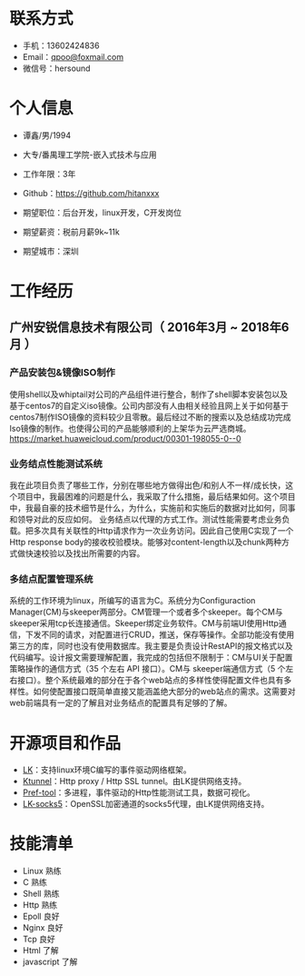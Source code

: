
# 联系方式
- 手机：13602424836
- Email：qpoo@foxmail.com
- 微信号：hersound


# 个人信息

 - 谭鑫/男/1994 
 - 大专/番禺理工学院-嵌入式技术与应用
 - 工作年限：3年
 - Github：https://github.com/hitanxxx

 - 期望职位：后台开发，linux开发，C开发岗位
 - 期望薪资：税前月薪9k~11k
 - 期望城市：深圳


# 工作经历

## 广州安锐信息技术有限公司（ 2016年3月 ~ 2018年6月 ）
### 产品安装包&镜像ISO制作
使用shell以及whiptail对公司的产品组件进行整合，制作了shell脚本安装包以及基于centos7的自定义iso镜像。公司内部没有人由相关经验且网上关于如何基于centos7制作ISO镜像的资料较少且零散。最后经过不断的搜索以及总结成功完成Iso镜像的制作。也使得公司的产品能够顺利的上架华为云严选商城。https://market.huaweicloud.com/product/00301-198055-0--0
  
  
  ### 业务结点性能测试系统
我在此项目负责了哪些工作，分别在哪些地方做得出色/和别人不一样/成长快，这个项目中，我最困难的问题是什么，我采取了什么措施，最后结果如何。这个项目中，我最自豪的技术细节是什么，为什么，实施前和实施后的数据对比如何，同事和领导对此的反应如何。
业务结点以代理的方式工作。测试性能需要考虑业务负载。把多次具有关联性的Http请求作为一次业务访问。因此自己使用C实现了一个Http response body的接收校验模块。能够对content-length以及chunk两种方式做快速校验以及找出所需要的内容。


### 多结点配置管理系统
系统的工作环境为linux，所编写的语言为C。系统分为Configuraction Manager(CM)与skeeper两部分。CM管理一个或者多个skeeper。每个CM与skeeper采用tcp长连接通信。Skeeper绑定业务软件。CM与前端UI使用Http通信，下发不同的请求，对配置进行CRUD，推送，保存等操作。全部功能没有使用第三方的库，同时也没有使用数据库。我主要是负责设计RestAPI的报文格式以及代码编写。设计报文需要理解配置，我完成的包括但不限制于：CM与UI关于配置策略操作的通信方式（35 个左右 API 接口）。CM与 skeeper端通信方式（5 个左右接口）。整个系统最难的部分在于各个web站点的多样性使得配置文件也具有多样性。如何使配置接口既简单直接又能涵盖绝大部分的web站点的需求。这需要对web前端具有一定的了解且对业务结点的配置具有足够的了解。
# 开源项目和作品
  - [LK](https://github.com/hitanxxx/LK)：支持linux环境C编写的事件驱动网络框架。
  - [Ktunnel](https://github.com/hitanxxx/k_tunnel)：Http proxy / Http SSL tunnel。由LK提供网络支持。
  - [Pref-tool](https://github.com/hitanxxx/perf_tool)：多进程，事件驱动的Http性能测试工具，数据可视化。
  - [LK-socks5](https://github.com/hitanxxx/lk_socks5)：OpenSSL加密通道的socks5代理，由LK提供网络支持。
# 技能清单
- Linux	熟练
- C	熟练
- Shell	熟练
- Http	熟练
- Epoll	良好
- Nginx	良好
- Tcp	良好
- Html 了解
- javascript 了解


